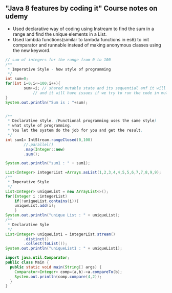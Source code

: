 ## "Java 8 features by coding it" Course notes on udemy

* Used declarative way of coding using Instream to find the sum in a range and find the unique elements in a List.
* Used lambda functions(similar to lambda functions in es6) to init comparator and runnable instead of making anonymous classes using the new keyword.

```java
// sum of integers for the range from 0 to 100
/**
 * Imperative Style - how style of programming
 */
int sum=0;
for(int i=0;i<=100;i++){
        sum+=i; // shared mutable state and its sequential anf it will go step by step
            // and it will have issues if we try to run the code in multithreaded environment
}
System.out.println("Sum is : "+sum);


/**
 * Declarative style. (Functional programming uses the same style)
 * what style of programming.
 * You let the system do the job for you and get the result.
 */
int sum1= IntStream.rangeClosed(0,100)
        //.parallel()
        .map(Integer::new)
        .sum();

System.out.println("sum1 : " + sum1);
```

```java
List<Integer> integerList =Arrays.asList(1,2,3,4,4,5,5,6,7,7,8,9,9);
/**
 * Imperative Style
 */
List<Integer> uniqueList = new ArrayList<>();
for(Integer i :integerList)
    if(!uniqueList.contains(i)){
    uniqueList.add(i);
    }
System.out.println("unique List : " + uniqueList);
/**
 * Declarative Syle
 */
List<Integer> uniqueList1 = integerList.stream()
        .distinct()
        .collect(toList());
System.out.println("uniqueList1 : " + uniqueList1);
```

```java
import java.util.Comparator;
public class Main {
  public static void main(String[] args) {
    Comparator<Integer> comp=(a,b)->a.compareTo(b);
    System.out.println(comp.compare(4,2));
  }
}
```
